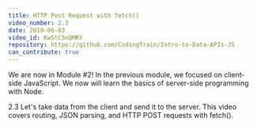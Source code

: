 ```yaml
---
title: HTTP Post Request with fetch()
video_number: 2.3
date: 2019-06-03
video_id: Kw5tC5nQMRY
repository: https://github.com/CodingTrain/Intro-to-Data-APIs-JS
can_contribute: true
---
```

We are now in Module #2! In the previous module, we focused on client-side JavaScript. We now will learn the basics of server-side programming with Node.

2.3 Let's take data from the client and send it to the server. This video covers routing, JSON parsing, and HTTP POST requests with fetch().